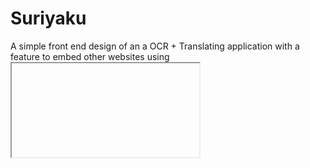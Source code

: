 # Suriyaku

A simple front end design of an a OCR + Translating application with a feature to embed other websites using <iframe>.

*Learning project*

## Tech Stack
- Node.js v22.3.0
- NextJS v14.2.4

## App Preview
![Home](readme_assets/home.png)